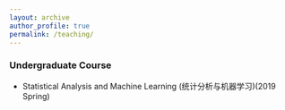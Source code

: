 ```yaml
---
layout: archive
author_profile: true
permalink: /teaching/
---
```

<h3>Undergraduate Course</h3>
  <ul>
<li><p>Statistical Analysis and Machine Learning (统计分析与机器学习)(2019 Spring)</p>
</ul>

